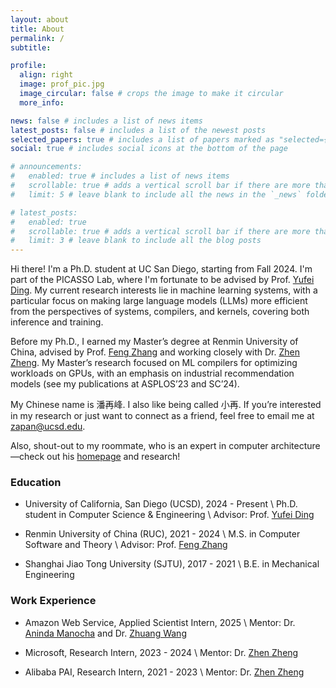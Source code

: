 ```yaml
---
layout: about
title: About
permalink: /
subtitle:

profile:
  align: right
  image: prof_pic.jpg
  image_circular: false # crops the image to make it circular
  more_info:

news: false # includes a list of news items
latest_posts: false # includes a list of the newest posts
selected_papers: true # includes a list of papers marked as "selected={true}"
social: true # includes social icons at the bottom of the page

# announcements:
#   enabled: true # includes a list of news items
#   scrollable: true # adds a vertical scroll bar if there are more than 3 news items
#   limit: 5 # leave blank to include all the news in the `_news` folder

# latest_posts:
#   enabled: true
#   scrollable: true # adds a vertical scroll bar if there are more than 3 new posts items
#   limit: 3 # leave blank to include all the blog posts
---
```


Hi there!
I'm a Ph.D. student at UC San Diego, starting from Fall 2024. I'm part of the PICASSO Lab, where I'm fortunate to be advised by Prof. [Yufei Ding](https://picassolab.squarespace.com/yufei). My current research interests lie in machine learning systems, with a particular focus on making large language models (LLMs) more efficient from the perspectives of systems, compilers, and kernels, covering both inference and training.

Before my Ph.D., I earned my Master’s degree at Renmin University of China, advised by Prof. [Feng Zhang](https://fengzhangcs.github.io) and working closely with Dr. [Zhen Zheng](https://jamesthez.github.io). My Master’s research focused on ML compilers for optimizing workloads on GPUs, with an emphasis on industrial recommendation models (see my publications at ASPLOS’23 and SC’24).

My Chinese name is 潘再峰. I also like being called 小再. If you’re interested in my research or just want to connect as a friend, feel free to email me at [zapan@ucsd.edu](mailto:zapan@ucsd.edu).

Also, shout-out to my roommate, who is an expert in computer architecture—check out his [homepage](https://zhongkaiyu.github.io) and research!

### Education

- University of California, San Diego (UCSD), 2024 - Present \\
  Ph.D. student in Computer Science & Engineering \\
  Advisor: Prof. [Yufei Ding](https://picassolab.squarespace.com/yufei)

- Renmin University of China (RUC), 2021 - 2024 \\
  M.S. in Computer Software and Theory \\
  Advisor: Prof. [Feng Zhang](https://fengzhangcs.github.io)

- Shanghai Jiao Tong University (SJTU), 2017 - 2021 \\
  B.E. in Mechanical Engineering

### Work Experience

- Amazon Web Service, Applied Scientist Intern, 2025 \\
  Mentor: Dr. [Aninda Manocha](https://scholar.google.com/citations?user=61GWAWcAAAAJ&hl=en) and Dr. [Zhuang Wang](https://zhuangwang93.github.io)

- Microsoft, Research Intern, 2023 - 2024 \\
  Mentor: Dr. [Zhen Zheng](https://jamesthez.github.io)

- Alibaba PAI, Research Intern, 2021 - 2023 \\
  Mentor: Dr. [Zhen Zheng](https://jamesthez.github.io)
